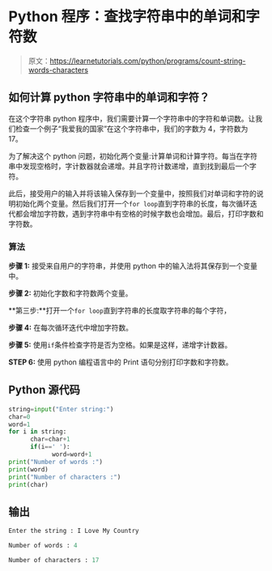 # Python 程序：查找字符串中的单词和字符数

> 原文：<https://learnetutorials.com/python/programs/count-string-words-characters>

## 如何计算 python 字符串中的单词和字符？

在这个字符串 python 程序中，我们需要计算一个字符串中的字符和单词数。让我们检查一个例子“我爱我的国家”在这个字符串中，我们的字数为 4，字符数为 17。

为了解决这个 python 问题，初始化两个变量:计算单词和计算字符。每当在字符串中发现空格时，字计数器就会递增。并且字符计数递增，直到找到最后一个字符。

此后，接受用户的输入并将该输入保存到一个变量中，按照我们对单词和字符的说明初始化两个变量。然后我们打开一个`for loop`直到字符串的长度，每次循环迭代都会增加字符数，遇到字符串中有空格的时候字数也会增加。最后，打印字数和字符数。

### 算法

**步骤 1:** 接受来自用户的字符串，并使用 python 中的输入法将其保存到一个变量中。

**步骤 2:** 初始化字数和字符数两个变量。

**第三步:**打开一个`for loop`直到字符串的长度取字符串的每个字符，

**步骤 4:** 在每次循环迭代中增加字符数。

**步骤 5:** 使用`if`条件检查字符是否为空格。如果是这样，递增字计数器。

**STEP 6:** 使用 python 编程语言中的 Print 语句分别打印字数和字符数。

## Python 源代码

```py
string=input("Enter string:")
char=0
word=1
for i in string:
      char=char+1
      if(i==' '):
            word=word+1
print("Number of words :")
print(word)
print("Number of characters :")
print(char)

```

## 输出

```py
Enter the string : I Love My Country

Number of words : 4

Number of characters : 17
```